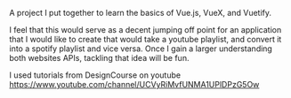 A project I put together to learn the basics of Vue.js, VueX, and Vuetify. 

I feel that this would serve as a decent jumping off point for an application that I would like to create that would take a youtube playlist, and convert it into a spotify playlist and vice versa. Once I gain a larger understanding both websites APIs, tackling that idea will be fun.

I used tutorials from DesignCourse on youtube 
https://www.youtube.com/channel/UCVyRiMvfUNMA1UPlDPzG5Ow
